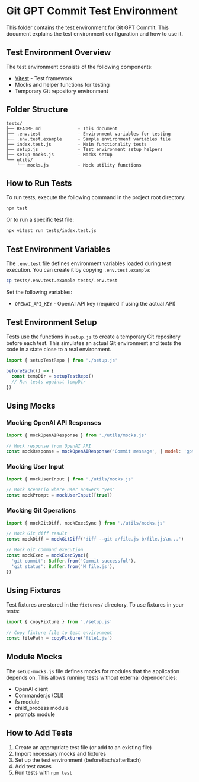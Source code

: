 # Git GPT Commit Test Environment

This folder contains the test environment for Git GPT Commit. This document explains the test environment configuration and how to use it.

## Test Environment Overview

The test environment consists of the following components:

- [Vitest](https://vitest.dev/) - Test framework
- Mocks and helper functions for testing
- Temporary Git repository environment

## Folder Structure

```
tests/
├── README.md              - This document
├── .env.test              - Environment variables for testing
├── .env.test.example      - Sample environment variables file
├── index.test.js          - Main functionality tests
├── setup.js               - Test environment setup helpers
├── setup-mocks.js         - Mocks setup
└── utils/
    └── mocks.js           - Mock utility functions
```

## How to Run Tests

To run tests, execute the following command in the project root directory:

```bash
npm test
```

Or to run a specific test file:

```bash
npx vitest run tests/index.test.js
```

## Test Environment Variables

The `.env.test` file defines environment variables loaded during test execution.
You can create it by copying `.env.test.example`:

```bash
cp tests/.env.test.example tests/.env.test
```

Set the following variables:

- `OPENAI_API_KEY` - OpenAI API key (required if using the actual API)

## Test Environment Setup

Tests use the functions in `setup.js` to create a temporary Git repository before each test.
This simulates an actual Git environment and tests the code in a state close to a real environment.

```javascript
import { setupTestRepo } from './setup.js'

beforeEach(() => {
  const tempDir = setupTestRepo()
  // Run tests against tempDir
})
```

## Using Mocks

### Mocking OpenAI API Responses

```javascript
import { mockOpenAIResponse } from './utils/mocks.js'

// Mock response from OpenAI API
const mockResponse = mockOpenAIResponse('Commit message', { model: 'gpt-4o' })
```

### Mocking User Input

```javascript
import { mockUserInput } from './utils/mocks.js'

// Mock scenario where user answers "yes"
const mockPrompt = mockUserInput([true])
```

### Mocking Git Operations

```javascript
import { mockGitDiff, mockExecSync } from './utils/mocks.js'

// Mock Git diff result
const mockDiff = mockGitDiff('diff --git a/file.js b/file.js\n...')

// Mock Git command execution
const mockExec = mockExecSync({
  'git commit': Buffer.from('Commit successful'),
  'git status': Buffer.from('M file.js'),
})
```

## Using Fixtures

Test fixtures are stored in the `fixtures/` directory.
To use fixtures in your tests:

```javascript
import { copyFixture } from './setup.js'

// Copy fixture file to test environment
const filePath = copyFixture('file1.js')
```

## Module Mocks

The `setup-mocks.js` file defines mocks for modules that the application depends on.
This allows running tests without external dependencies:

- OpenAI client
- Commander.js (CLI)
- fs module
- child_process module
- prompts module

## How to Add Tests

1. Create an appropriate test file (or add to an existing file)
2. Import necessary mocks and fixtures
3. Set up the test environment (beforeEach/afterEach)
4. Add test cases
5. Run tests with `npm test`
